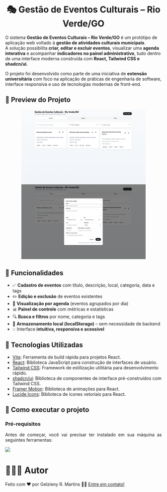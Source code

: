 <h1 align="center">🎭 Gestão de Eventos Culturais – Rio Verde/GO</h1>

<p align="justify">


O sistema **Gestão de Eventos Culturais – Rio Verde/GO** é um protótipo de aplicação web voltado à **gestão de atividades culturais municipais**.  
A solução possibilita **criar, editar e excluir eventos**, visualizar uma **agenda interativa** e acompanhar **indicadores no painel administrativo**, tudo dentro de uma interface moderna construída com **React, Tailwind CSS e shadcn/ui**.

O projeto foi desenvolvido como parte de uma iniciativa de **extensão universitária** com foco na aplicação de práticas de engenharia de software, interface responsiva e uso de tecnologias modernas de front-end.
</p>

## 📸 Preview do Projeto

<p align="center">
  <img src=".github/img/home.png" alt="Home do projeto" width="400"/>
  <img src=".github/img/form.png" alt="Formulário de Evento" width="400"/>
</p>


## 🧩 Funcionalidades

- ✅ **Cadastro de eventos** com título, descrição, local, categoria, data e tags  
- ✏️ **Edição e exclusão** de eventos existentes  
- 📅 **Visualização por agenda** (eventos agrupados por dia)  
- 📊 **Painel de controle** com métricas e estatísticas  
- 🔍 **Busca e filtros** por nome, categoria e tags  
- 💾 **Armazenamento local (localStorage)** – sem necessidade de backend  
- 💡 Interface **intuitiva, responsiva e acessível**

## 🚀 Tecnologias Utilizadas

- [Vite](https://vitejs.dev/): Ferramenta de build rápida para projetos React.
- [React](https://react.dev/): Biblioteca JavaScript para construção de interfaces de usuário.
- [Tailwind CSS](https://tailwindcss.com/): Framework de estilização utilitária para desenvolvimento rápido.
- [shadcn/ui](https://ui.shadcn.com/): Biblioteca de componentes de interface pré-construídos com Tailwind CSS.
- [Framer Motion](https://www.framer.com/motion/): Biblioteca de animações para React.
- [Lucide Icons](https://lucide.dev/): Biblioteca de ícones vetoriais para React.

## 🚀 Como executar o projeto

### Pré-requisitos

<p align="justify">Antes de começar, você vai precisar ter instalado em sua máquina as seguintes ferramentas:</p>

<a href="https://skillicons.dev">
  <img src="https://skillicons.dev/icons?i=git,nodejs,vite,vscode" />
</a>

# 🧑🏻‍💻 Autor

Feito com ❤️ por Gelzieny R. Martins 👋🏽 [Entre em contato!](https://www.linkedin.com/in/gelzieny-r-martins-180551106/)
